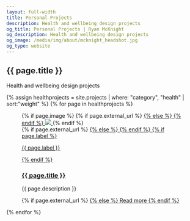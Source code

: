 ```yaml
---
layout: full-width
title: Personal Projects
description: Health and wellbeing design projects
og_title: Personal Projects | Ryan McKnight
og_description: Health and wellbeing design projects
og_image: /media/img/about/mcknight_headshot.jpg
og_type: website
---
```

<section class="grid page-header">
	<div class="full-width">
		<h1>{{ page.title }}</h1>
		<p>Health and wellbeing design projects</p>
	</div>
</section>

<section class="stripe-section-2">
	<section class="grid-wrapper tiles">
		{% assign healthprojects = site.projects | where: "category", "health" | sort:"weight" %}
		{% for page in healthprojects %}
		<article>
			<figure>
				{% if page.image %}
				{% if page.external_url %}
				<a href="{{ page.external_url }}">
				{% else %}
				<a href="{{ page.url }}">
				{% endif %}
				<img src="{{ page.image }}" />
				</a>
				{% endif %}
				<figcaption>
					{% if page.external_url %}
					<a href="{{ page.external_url }}">
					{% else %}
					<a href="{{ page.url }}">
					{% endif %}
					{% if page.label %}
					<p class="label">{{ page.label }}</p>
					{% endif %}
					<h3>
						{{ page.title }}
					</h3>
					</a>
					<p>
					{{ page.description }}
					</p>
					<p>
					{% if page.external_url %}
					<a href="{{ page.external_url }}">
					{% else %}
					<a href="{{ page.url }}">
					Read more
					{% endif %}
					</a>
					</p>
				</figcaption>
			</figure>
		</article>
		{% endfor %}
	</section>
</section>
<!--
<section class="grid-wrapper tiles">
	{% assign spaceprojects = site.projects | where: "category", "space" | sort:"weight" %}
	{% for page in spaceprojects %}
	<article>
		<figure>
			{% if page.image %}
			{% if page.external_url %}
			<a href="{{ page.external_url }}">
			{% else %}
			<a href="{{ page.url }}">
			{% endif %}
			<img src="{{ page.image }}" />
			</a>
			{% endif %}
			<figcaption>
				{% if page.external_url %}
				<a href="{{ page.external_url }}">
				{% else %}
				<a href="{{ page.url }}">
				{% endif %}
				{% if page.label %}
				<p class="label">{{ page.label }}</p>
				{% endif %}
				<h3>
					{{ page.title }}
				</h3>
				</a>
				<p>
				{{ page.description }}
				</p>
				<p>
				{% if page.external_url %}
				<a href="{{ page.external_url }}">
				{% else %}
				<a href="{{ page.url }}">
				Read more
				{% endif %}
				</a>
				</p>
			</figcaption>
		</figure>
	</article>
	{% endfor %}
</section>-->